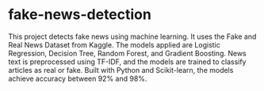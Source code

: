 # fake-news-detection

This project detects fake news using machine learning. It uses the Fake and Real News Dataset from Kaggle. The models applied are Logistic Regression, Decision Tree, Random Forest, and Gradient Boosting. News text is preprocessed using TF-IDF, and the models are trained to classify articles as real or fake. Built with Python and Scikit-learn, the models achieve accuracy between 92% and 98%.

